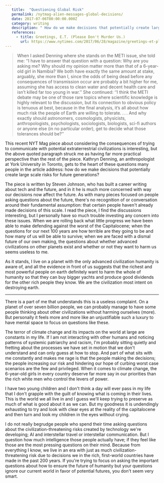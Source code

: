 ```yaml
---
   title:  "Questioning Global Risk"
   permalink: /nytmag-alien-messages-global-decisions/
   date: 2017-07-06T00:00:00.000Z
   category: writing
   description: " How do we make decisions that potentially create large scale risks for future generations?"
   references:
     - title: Greetings, E.T. (Please Don't Murder Us.)
       url: https://www.nytimes.com/2017/06/28/magazine/greetings-et-please-dont-murder-us.html
---
```


> When I asked Denning where she stands on the METI issue, she told me: ‘‘I have to answer that question with a question: Why are you asking me? Why should my opinion matter more than that of a 6-year-old girl in Namibia? We both have exactly the same amount at stake, arguably, she more than I, since the odds of being dead before any consequences of transmission occur are probably a bit higher for me, assuming she has access to clean water and decent health care and isn’t killed far too young in war.’’ She continued: ‘‘I think the METI debate may be one of those rare topics where scientific knowledge is highly relevant to the discussion, but its connection to obvious policy is tenuous at best, because in the final analysis, it’s all about how much risk the people of Earth are willing to tolerate. . . . And why exactly should astronomers, cosmologists, physicists, anthropologists, psychologists, sociologists, biologists, sci-fi authors or anyone else (in no particular order), get to decide what those tolerances should be?’’

This recent NYT Mag piece about considering the consequences of trying to communicate with potential extraterrestrial civilizations is interesting, but the above quoted paragraph struck me as having far more practical perspective than the rest of the piece. Kathryn Denning, an anthropologist at York University in Toronto, gets to the heart of these questions many people in the article address: how do we make decisions that potentially create large scale risks for future generations?

The piece is written by Steven Johnson, who has built a career writing about tech and the future, and in it he is much more concerned with way our decisions now affect the future. As with many pieces focused on people asking questions about the future, there's no recognition of or conversation around their fundamental assumption: that certain people haven't already made decisions of this scale. I read the piece, I find the discussions interesting, but I personally have so much trouble investing any concern into these issues. When we are rolling back what little progress we have been able to make defending against the worst of the Capitalocene; when the questions for our next 100 years are how terrible are they going to be and how many of us will be able to survive; when we are faced with a dismal future of our own making, the questions about whether advanced civilizations on other planets exist and whether or not they want to harm us seems useless to me.

As it stands, I live on a planet with the only advanced civilization humanity is aware of, and all the evidence in front of us suggests that the richest and most powerful people on earth definitely want to harm the whole of humanity so that they can buy bigger yachts and produce good dividends for the other rich people they know. We are the civilization most intent on destroying earth.

---

There is a part of me that understands this is a useless complaint. On a planet of over seven billion people, we can probably manage to have some people thinking about other civilizations without harming ourselves (more). But personally it feels more and more like an unjustifiable such a luxury to have mental space to focus on questions like these.

The terror of climate change and its impacts on the world at large are constants in my life. If I am not interacting with other humans and noticing patterns of systemic patriarchy and racism, I'm probably sitting quietly and fretting about the processes we have set in motion that we don't understand and can only guess at how to stop. And part of what sits with me constantly and makes me rage is that the people making the decisions; the people increasing our risk and hindering our hope of curbing worst case scenarios are the few and privileged. When it comes to climate change, the 6-year-old girls in every country deserve far more say in our priorities than the rich white men who control the levers of power.

I have two young children and I don't think a day will ever pass in my life that I don't grapple with the guilt of knowing what is coming in their lives. This is the world we all live in and I guess we'll keep trying to preserve as much of what is good about it as we can. But my goodness it is undendingly exhausting to try and look with clear eyes at the reality of the capitalocene and then turn and look my children in the eyes without crying.

I do not really begrudge people who spend their time asking questions about the civilization-threatening risks created by technology we're developing; AI and interstellar travel or interstellar communication. But I question how much intelligence those people actually have; if they feel like those are the most pressing questions on their mind. Because from everything I know, we live in an era with just as much civilization-threatening risk due to decisions we in the rich, first-world countries have made in the past 200 years. If you're trying to focus on asking the important questions about how to ensure the future of humanity but your questions ignore our current world in favor of potential futures, you don't seem very smart.

